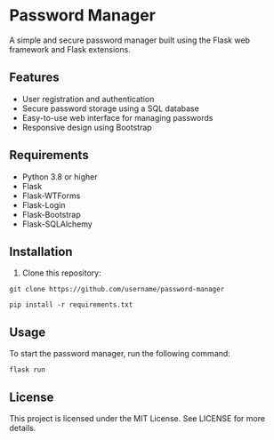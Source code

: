 # Password Manager

A simple and secure password manager built using the Flask web framework and Flask extensions.

## Features

- User registration and authentication
- Secure password storage using a SQL database
- Easy-to-use web interface for managing passwords
- Responsive design using Bootstrap

## Requirements

- Python 3.8 or higher
- Flask
- Flask-WTForms
- Flask-Login
- Flask-Bootstrap
- Flask-SQLAlchemy

## Installation

1. Clone this repository:

```
git clone https://github.com/username/password-manager
```

```
pip install -r requirements.txt
```

## Usage
To start the password manager, run the following command:

```
flask run
```

## License
This project is licensed under the MIT License. See LICENSE for more details.